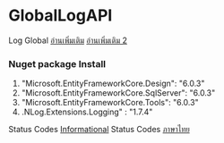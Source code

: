 # GlobalLogAPI
Log Global
[อ่านเพิ่มเติม](https://code-maze.com/global-error-handling-aspnetcore/)
[อ่านเพิ่มเติม 2](https://www.infoworld.com/article/3625494/how-to-use-http-logging-in-aspnet-core-6.html)
### Nuget package Install
1. "Microsoft.EntityFrameworkCore.Design": "6.0.3" 
2. "Microsoft.EntityFrameworkCore.SqlServer": "6.0.3"
3. "Microsoft.EntityFrameworkCore.Tools": "6.0.3"
4. .NLog.Extensions.Logging" : "1.7.4"

Status Codes [Informational](https://restfulapi.net/http-status-codes/)
Status Codes [ภาษาไทย](https://tips.thaiware.com/1077.html)




